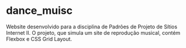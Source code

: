 # dance_muisc
 Website desenvolvido para a disciplina de Padrões de Projeto de Sítios Internet II. O projeto, que simula um site de reprodução musical, contém Flexbox e CSS Grid Layout.
